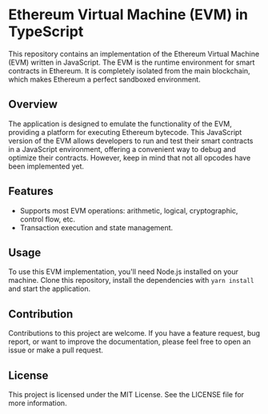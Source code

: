 # Ethereum Virtual Machine (EVM) in TypeScript

This repository contains an implementation of the Ethereum Virtual Machine (EVM) written in JavaScript. The EVM is the runtime environment for smart contracts in Ethereum. It is completely isolated from the main blockchain, which makes Ethereum a perfect sandboxed environment.

## Overview

The application is designed to emulate the functionality of the EVM, providing a platform for executing Ethereum bytecode. This JavaScript version of the EVM allows developers to run and test their smart contracts in a JavaScript environment, offering a convenient way to debug and optimize their contracts. However, keep in mind that not all opcodes have been implemented yet.

## Features

- Supports most EVM operations: arithmetic, logical, cryptographic, control flow, etc.
- Transaction execution and state management.

## Usage

To use this EVM implementation, you'll need Node.js installed on your machine. Clone this repository, install the dependencies with `yarn install` and start the application.

## Contribution

Contributions to this project are welcome. If you have a feature request, bug report, or want to improve the documentation, please feel free to open an issue or make a pull request.

## License

This project is licensed under the MIT License. See the LICENSE file for more information.
